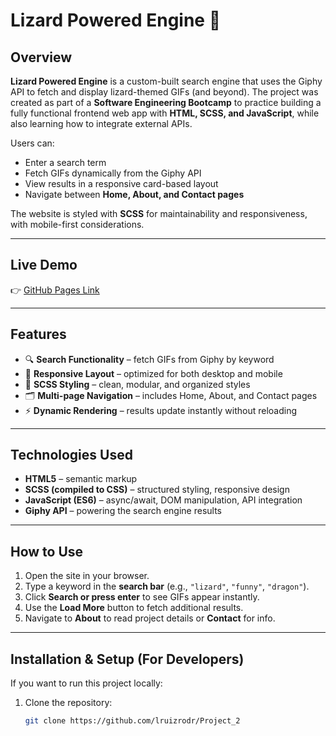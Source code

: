 # Lizard Powered Engine 🦎

## Overview  
**Lizard Powered Engine** is a custom-built search engine that uses the Giphy API to fetch and display lizard-themed
 GIFs (and beyond). The project was created as part of a **Software Engineering Bootcamp** to practice building a fully
  functional frontend web app with **HTML, SCSS, and JavaScript**, while also learning how to integrate external APIs.  

Users can:  
- Enter a search term  
- Fetch GIFs dynamically from the Giphy API  
- View results in a responsive card-based layout  
- Navigate between **Home, About, and Contact pages**  

The website is styled with **SCSS** for maintainability and responsiveness, with mobile-first considerations.  

---

## Live Demo  
👉 [GitHub Pages Link](????????????????????????????????????????)  

---

## Features  
- 🔍 **Search Functionality** – fetch GIFs from Giphy by keyword  
- 📱 **Responsive Layout** – optimized for both desktop and mobile  
- 🎨 **SCSS Styling** – clean, modular, and organized styles  
- 🗂️ **Multi-page Navigation** – includes Home, About, and Contact pages  
- ⚡ **Dynamic Rendering** – results update instantly without reloading  

---

## Technologies Used  
- **HTML5** – semantic markup  
- **SCSS (compiled to CSS)** – structured styling, responsive design  
- **JavaScript (ES6)** – async/await, DOM manipulation, API integration  
- **Giphy API** – powering the search engine results  

---

## How to Use  
1. Open the site in your browser.  
2. Type a keyword in the **search bar** (e.g., `"lizard"`, `"funny"`, `"dragon"`).  
3. Click **Search or press enter** to see GIFs appear instantly.  
4. Use the **Load More** button to fetch additional results.  
5. Navigate to **About** to read project details or **Contact** for info.  

---

## Installation & Setup (For Developers)  
If you want to run this project locally:  

1. Clone the repository:  
   ```bash
   git clone https://github.com/lruizrodr/Project_2

